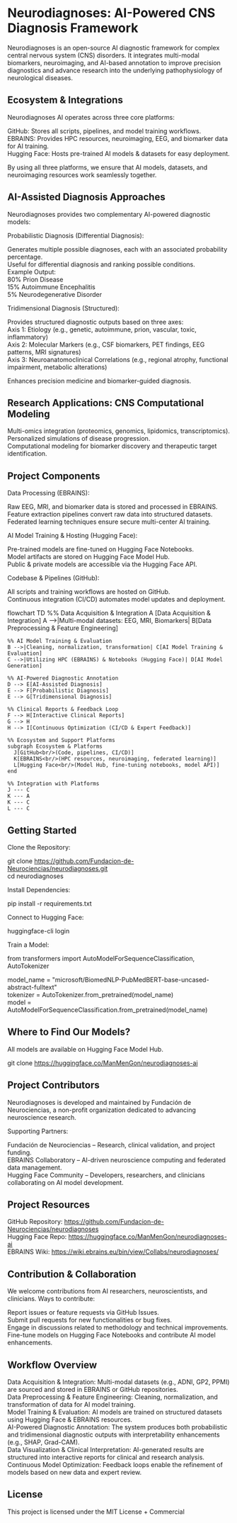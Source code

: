 # Neurodiagnoses: AI-Powered CNS Diagnosis Framework

Neurodiagnoses is an open-source AI diagnostic framework for complex central nervous system (CNS) disorders. It integrates multi-modal biomarkers, neuroimaging, and AI-based annotation to improve precision diagnostics and advance research into the underlying pathophysiology of neurological diseases.

## Ecosystem & Integrations

Neurodiagnoses AI operates across three core platforms:

GitHub: Stores all scripts, pipelines, and model training workflows.  
EBRAINS: Provides HPC resources, neuroimaging, EEG, and biomarker data for AI training.  
Hugging Face: Hosts pre-trained AI models & datasets for easy deployment.  

By using all three platforms, we ensure that AI models, datasets, and neuroimaging resources work seamlessly together.

## AI-Assisted Diagnosis Approaches

Neurodiagnoses provides two complementary AI-powered diagnostic models:

Probabilistic Diagnosis (Differential Diagnosis):

Generates multiple possible diagnoses, each with an associated probability percentage.  
Useful for differential diagnosis and ranking possible conditions.  
Example Output:  
80% Prion Disease  
15% Autoimmune Encephalitis  
5% Neurodegenerative Disorder  

Tridimensional Diagnosis (Structured):

Provides structured diagnostic outputs based on three axes:  
Axis 1: Etiology (e.g., genetic, autoimmune, prion, vascular, toxic, inflammatory)  
Axis 2: Molecular Markers (e.g., CSF biomarkers, PET findings, EEG patterns, MRI signatures)  
Axis 3: Neuroanatomoclinical Correlations (e.g., regional atrophy, functional impairment, metabolic alterations)  

Enhances precision medicine and biomarker-guided diagnosis.

## Research Applications: CNS Computational Modeling

Multi-omics integration (proteomics, genomics, lipidomics, transcriptomics).  
Personalized simulations of disease progression.  
Computational modeling for biomarker discovery and therapeutic target identification.  

## Project Components

Data Processing (EBRAINS):  

Raw EEG, MRI, and biomarker data is stored and processed in EBRAINS.  
Feature extraction pipelines convert raw data into structured datasets.  
Federated learning techniques ensure secure multi-center AI training.  

AI Model Training & Hosting (Hugging Face):  

Pre-trained models are fine-tuned on Hugging Face Notebooks.  
Model artifacts are stored on Hugging Face Model Hub.  
Public & private models are accessible via the Hugging Face API.  

Codebase & Pipelines (GitHub):  

All scripts and training workflows are hosted on GitHub.  
Continuous integration (CI/CD) automates model updates and deployment.  


flowchart TD
    %% Data Acquisition & Integration
    A [Data Acquisition & Integration]
    A -->|Multi-modal datasets: EEG, MRI, Biomarkers| B[Data Preprocessing & Feature Engineering]
    
    %% AI Model Training & Evaluation
    B -->|Cleaning, normalization, transformation| C[AI Model Training & Evaluation]
    C -->|Utilizing HPC (EBRAINS) & Notebooks (Hugging Face)| D[AI Model Generation]

    %% AI-Powered Diagnostic Annotation
    D --> E[AI-Assisted Diagnosis]
    E --> F[Probabilistic Diagnosis]
    E --> G[Tridimensional Diagnosis]
    
    %% Clinical Reports & Feedback Loop
    F --> H[Interactive Clinical Reports]
    G --> H
    H --> I[Continuous Optimization (CI/CD & Expert Feedback)]

    %% Ecosystem and Support Platforms
    subgraph Ecosystem & Platforms
      J[GitHub<br/>(Code, pipelines, CI/CD)]
      K[EBRAINS<br/>(HPC resources, neuroimaging, federated learning)]
      L[Hugging Face<br/>(Model Hub, fine-tuning notebooks, model API)]
    end

    %% Integration with Platforms
    J --- C
    K --- A
    K --- C
    L --- C


## Getting Started

Clone the Repository:  

git clone https://github.com/Fundacion-de-Neurociencias/neurodiagnoses.git  
cd neurodiagnoses  

Install Dependencies:  

pip install -r requirements.txt  

Connect to Hugging Face:  

huggingface-cli login  

Train a Model:  

from transformers import AutoModelForSequenceClassification, AutoTokenizer  

model_name = "microsoft/BiomedNLP-PubMedBERT-base-uncased-abstract-fulltext"  
tokenizer = AutoTokenizer.from_pretrained(model_name)  
model = AutoModelForSequenceClassification.from_pretrained(model_name)  

## Where to Find Our Models?

All models are available on Hugging Face Model Hub.  

git clone https://huggingface.co/ManMenGon/neurodiagnoses-ai  

## Project Contributors

Neurodiagnoses is developed and maintained by Fundación de Neurociencias, a non-profit organization dedicated to advancing neuroscience research.

Supporting Partners:

Fundación de Neurociencias – Research, clinical validation, and project funding.  
EBRAINS Collaboratory – AI-driven neuroscience computing and federated data management.  
Hugging Face Community – Developers, researchers, and clinicians collaborating on AI model development.  

## Project Resources

GitHub Repository: https://github.com/Fundacion-de-Neurociencias/neurodiagnoses  
Hugging Face Repo: https://huggingface.co/ManMenGon/neurodiagnoses-ai  
EBRAINS Wiki: https://wiki.ebrains.eu/bin/view/Collabs/neurodiagnoses/  

## Contribution & Collaboration

We welcome contributions from AI researchers, neuroscientists, and clinicians. Ways to contribute:

Report issues or feature requests via GitHub Issues.  
Submit pull requests for new functionalities or bug fixes.  
Engage in discussions related to methodology and technical improvements.  
Fine-tune models on Hugging Face Notebooks and contribute AI model enhancements.  

## Workflow Overview

Data Acquisition & Integration: Multi-modal datasets (e.g., ADNI, GP2, PPMI) are sourced and stored in EBRAINS or GitHub repositories.  
Data Preprocessing & Feature Engineering: Cleaning, normalization, and transformation of data for AI model training.  
Model Training & Evaluation: AI models are trained on structured datasets using Hugging Face & EBRAINS resources.  
AI-Powered Diagnostic Annotation: The system produces both probabilistic and tridimensional diagnostic outputs with interpretability enhancements (e.g., SHAP, Grad-CAM).  
Data Visualization & Clinical Interpretation: AI-generated results are structured into interactive reports for clinical and research analysis.  
Continuous Model Optimization: Feedback loops enable the refinement of models based on new data and expert review.  

## License

This project is licensed under the MIT License + Commercial
